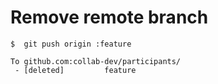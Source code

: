# Remove remote branch

```
$  git push origin :feature

To github.com:collab-dev/participants/
 - [deleted]         feature
```


